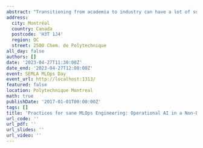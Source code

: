 ```yaml
---
abstract: "Transitioning from academia to industry can have a lot of surprises. In an engineering school, skill sets and knowledge are relatively uniform whereas workplace knowledge is often heterogeneous and unpredictable. As such, a lot of my work is helping data scientists and next MLOps practitioners in sane development practices so ML Use Cases can be put into production. Consider the classic MLOps situation: You are working with data scientists and data analysts who deliver insights into your data and answer questions. However, that doesn't mean the models they use are production-ready: there are a variety of challenges that MLOps work on so that ML solutions can be put into production. You might receive a non-runnable notebook with little to no documentation, or you might even receive passable code with untraceable dependencies. How does one make sure works can be productionnalized? It all stems from building common knowledge and establishing good practices to prevent problems."
address:
  city: Montréal
  country: Canada
  postcode: 'H3T 1J4'
  region: QC
  street: 2500 Chem. de Polytechnique
all_day: false
authors: []
date: '2023-04-27T11:30:00Z'
date_end: '2023-04-27T12:00:00Z'
event: SEMLA MLOps Day
event_url: http://localhost:1313/
featured: false
location: Polytechnique Montreal
math: true
publishDate: '2017-01-01T00:00:00Z'
tags: []
title: 'Practices for sane MLOps Engineering: Operational AI in a Non-Development-Centric Company'
url_code: ''
url_pdf: ''
url_slides: ''
url_video: ''
---
```

